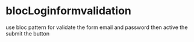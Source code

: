 # blocLoginformvalidation
use bloc pattern for validate the form email and password then active the submit the button
